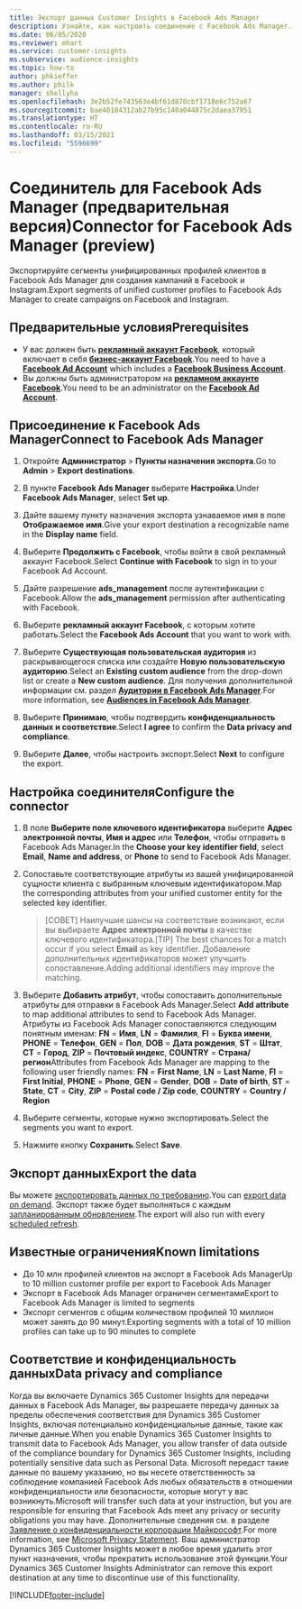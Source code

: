 ```yaml
---
title: Экспорт данных Customer Insights в Facebook Ads Manager
description: Узнайте, как настроить соединение с Facebook Ads Manager.
ms.date: 06/05/2020
ms.reviewer: mhart
ms.service: customer-insights
ms.subservice: audience-insights
ms.topic: how-to
author: phkieffer
ms.author: philk
manager: shellyha
ms.openlocfilehash: 3e2b52fe743563e4bf61d870cbf1718e6c752a67
ms.sourcegitcommit: bae40184312ab27b95c140a044875c2daea37951
ms.translationtype: HT
ms.contentlocale: ru-RU
ms.lasthandoff: 03/15/2021
ms.locfileid: "5596699"
---
```

# <a name="connector-for-facebook-ads-manager-preview"></a><span data-ttu-id="ee878-103">Соединитель для Facebook Ads Manager (предварительная версия)</span><span class="sxs-lookup"><span data-stu-id="ee878-103">Connector for Facebook Ads Manager (preview)</span></span>

<span data-ttu-id="ee878-104">Экспортируйте сегменты унифицированных профилей клиентов в Facebook Ads Manager для создания кампаний в Facebook и Instagram.</span><span class="sxs-lookup"><span data-stu-id="ee878-104">Export segments of unified customer profiles to Facebook Ads Manager to create campaigns on Facebook and Instagram.</span></span>

## <a name="prerequisites"></a><span data-ttu-id="ee878-105">Предварительные условия</span><span class="sxs-lookup"><span data-stu-id="ee878-105">Prerequisites</span></span>

- <span data-ttu-id="ee878-106">У вас должен быть [**рекламный аккаунт Facebook**](https://www.facebook.com/business/learn/lessons/step-by-step-ads-manager-account), который включает в себя [**бизнес-аккаунт Facebook**](https://business.facebook.com/).</span><span class="sxs-lookup"><span data-stu-id="ee878-106">You need to have a [**Facebook Ad Account**](https://www.facebook.com/business/learn/lessons/step-by-step-ads-manager-account) which includes a [**Facebook Business Account**](https://business.facebook.com/).</span></span>
- <span data-ttu-id="ee878-107">Вы должны быть администратором на [**рекламном аккаунте Facebook**](https://www.facebook.com/business/learn/lessons/step-by-step-ads-manager-account).</span><span class="sxs-lookup"><span data-stu-id="ee878-107">You need to be an administrator on the [**Facebook Ad Account**](https://www.facebook.com/business/learn/lessons/step-by-step-ads-manager-account).</span></span>

## <a name="connect-to-facebook-ads-manager"></a><span data-ttu-id="ee878-108">Присоединение к Facebook Ads Manager</span><span class="sxs-lookup"><span data-stu-id="ee878-108">Connect to Facebook Ads Manager</span></span>

1. <span data-ttu-id="ee878-109">Откройте **Администратор** > **Пункты назначения экспорта**.</span><span class="sxs-lookup"><span data-stu-id="ee878-109">Go to **Admin** > **Export destinations**.</span></span>

1. <span data-ttu-id="ee878-110">В пункте **Facebook Ads Manager** выберите **Настройка**.</span><span class="sxs-lookup"><span data-stu-id="ee878-110">Under **Facebook Ads Manager**, select **Set up**.</span></span>

1. <span data-ttu-id="ee878-111">Дайте вашему пункту назначения экспорта узнаваемое имя в поле **Отображаемое имя**.</span><span class="sxs-lookup"><span data-stu-id="ee878-111">Give your export destination a recognizable name in the **Display name** field.</span></span>

1. <span data-ttu-id="ee878-112">Выберите **Продолжить с Facebook**, чтобы войти в свой рекламный аккаунт Facebook.</span><span class="sxs-lookup"><span data-stu-id="ee878-112">Select **Continue with Facebook** to sign in to your Facebook Ad Account.</span></span>

1. <span data-ttu-id="ee878-113">Дайте разрешение **ads_management** после аутентификации с Facebook.</span><span class="sxs-lookup"><span data-stu-id="ee878-113">Allow the **ads_management** permission after authenticating with Facebook.</span></span>

1. <span data-ttu-id="ee878-114">Выберите **рекламный аккаунт Facebook**, с которым хотите работать.</span><span class="sxs-lookup"><span data-stu-id="ee878-114">Select the **Facebook Ads Account** that you want to work with.</span></span>

1. <span data-ttu-id="ee878-115">Выберите **Существующая пользовательская аудитория** из раскрывающегося списка или создайте **Новую пользовательскую аудиторию**.</span><span class="sxs-lookup"><span data-stu-id="ee878-115">Select an **Existing custom audience** from the drop-down list or create a **New custom audience**.</span></span> <span data-ttu-id="ee878-116">Для получения дополнительной информации см. раздел [**Аудитории в Facebook Ads Manager**](https://www.facebook.com/business/help/744354708981227?id=2469097953376494).</span><span class="sxs-lookup"><span data-stu-id="ee878-116">For more information, see [**Audiences in Facebook Ads Manager**](https://www.facebook.com/business/help/744354708981227?id=2469097953376494).</span></span>

1. <span data-ttu-id="ee878-117">Выберите **Принимаю**, чтобы подтвердить **конфиденциальность данных и соответствие**.</span><span class="sxs-lookup"><span data-stu-id="ee878-117">Select **I agree** to confirm the **Data privacy and compliance**.</span></span>

1. <span data-ttu-id="ee878-118">Выберите **Далее**, чтобы настроить экспорт.</span><span class="sxs-lookup"><span data-stu-id="ee878-118">Select **Next** to configure the export.</span></span>

## <a name="configure-the-connector"></a><span data-ttu-id="ee878-119">Настройка соединителя</span><span class="sxs-lookup"><span data-stu-id="ee878-119">Configure the connector</span></span>

1. <span data-ttu-id="ee878-120">В поле **Выберите поле ключевого идентификатора** выберите **Адрес электронной почты**, **Имя и адрес** или **Телефон**, чтобы отправить в Facebook Ads Manager.</span><span class="sxs-lookup"><span data-stu-id="ee878-120">In the **Choose your key identifier field**, select **Email**, **Name and address**, or **Phone** to send to Facebook Ads Manager.</span></span>

1. <span data-ttu-id="ee878-121">Сопоставьте соответствующие атрибуты из вашей унифицированной сущности клиента с выбранным ключевым идентификатором.</span><span class="sxs-lookup"><span data-stu-id="ee878-121">Map the corresponding attributes from your unified customer entity for the selected key identifier.</span></span>
   > <span data-ttu-id="ee878-122">[СОВЕТ] Наилучшие шансы на соответствие возникают, если вы выбираете **Адрес электронной почты** в качестве ключевого идентификатора.</span><span class="sxs-lookup"><span data-stu-id="ee878-122">[TIP] The best chances for a match occur if you select **Email** as key identifier.</span></span> <span data-ttu-id="ee878-123">Добавление дополнительных идентификаторов может улучшить сопоставление.</span><span class="sxs-lookup"><span data-stu-id="ee878-123">Adding additional identifiers may improve the matching.</span></span>

1. <span data-ttu-id="ee878-124">Выберите **Добавить атрибут**, чтобы сопоставить дополнительные атрибуты для отправки в Facebook Ads Manager.</span><span class="sxs-lookup"><span data-stu-id="ee878-124">Select **Add attribute** to map additional attributes to send to Facebook Ads Manager.</span></span> <span data-ttu-id="ee878-125">Атрибуты из Facebook Ads Manager сопоставляются следующим понятным именам: **FN** = **Имя**, **LN** = **Фамилия**, **FI** = **Буква имени**, **PHONE** = **Телефон**, **GEN** = **Пол**, **DOB** = **Дата рождения**, **ST** = **Штат**, **CT** = **Город**, **ZIP** = **Почтовый индекс**, **COUNTRY** = **Страна/регион**</span><span class="sxs-lookup"><span data-stu-id="ee878-125">Attributes from Facebook Ads Manager are mapping to the following user friendly names: **FN** = **First Name**, **LN** = **Last Name**, **FI** = **First Initial**, **PHONE** = **Phone**, **GEN** = **Gender**, **DOB** = **Date of birth**, **ST** = **State**, **CT** = **City**, **ZIP** = **Postal code / Zip code**, **COUNTRY** = **Country / Region**</span></span>

1. <span data-ttu-id="ee878-126">Выберите сегменты, которые нужно экспортировать.</span><span class="sxs-lookup"><span data-stu-id="ee878-126">Select the segments you want to export.</span></span>

1. <span data-ttu-id="ee878-127">Нажмите кнопку **Сохранить**.</span><span class="sxs-lookup"><span data-stu-id="ee878-127">Select **Save**.</span></span>

## <a name="export-the-data"></a><span data-ttu-id="ee878-128">Экспорт данных</span><span class="sxs-lookup"><span data-stu-id="ee878-128">Export the data</span></span>

<span data-ttu-id="ee878-129">Вы можете [экспортировать данных по требованию](export-destinations.md).</span><span class="sxs-lookup"><span data-stu-id="ee878-129">You can [export data on demand](export-destinations.md).</span></span> <span data-ttu-id="ee878-130">Экспорт также будет выполняться с каждым [запланированным обновлением](system.md#schedule-tab).</span><span class="sxs-lookup"><span data-stu-id="ee878-130">The export will also run with every [scheduled refresh](system.md#schedule-tab).</span></span>

## <a name="known-limitations"></a><span data-ttu-id="ee878-131">Известные ограничения</span><span class="sxs-lookup"><span data-stu-id="ee878-131">Known limitations</span></span>

- <span data-ttu-id="ee878-132">До 10 млн профилей клиентов на экспорт в Facebook Ads Manager</span><span class="sxs-lookup"><span data-stu-id="ee878-132">Up to 10 million customer profile per export to Facebook Ads Manager</span></span> 
- <span data-ttu-id="ee878-133">Экспорт в Facebook Ads Manager ограничен сегментами</span><span class="sxs-lookup"><span data-stu-id="ee878-133">Export to Facebook Ads Manager is limited to segments</span></span>
- <span data-ttu-id="ee878-134">Экспорт сегментов с общим количеством профилей 10 миллион может занять до 90 минут.</span><span class="sxs-lookup"><span data-stu-id="ee878-134">Exporting segments with a total of 10 million profiles can take up to 90 minutes to complete</span></span>

## <a name="data-privacy-and-compliance"></a><span data-ttu-id="ee878-135">Соответствие и конфиденциальность данных</span><span class="sxs-lookup"><span data-stu-id="ee878-135">Data privacy and compliance</span></span>

<span data-ttu-id="ee878-136">Когда вы включаете Dynamics 365 Customer Insights для передачи данных в Facebook Ads Manager, вы разрешаете передачу данных за пределы обеспечения соответствия для Dynamics 365 Customer Insights, включая потенциально конфиденциальные данные, такие как личные данные.</span><span class="sxs-lookup"><span data-stu-id="ee878-136">When you enable Dynamics 365 Customer Insights to transmit data to Facebook Ads Manager, you allow transfer of data outside of the compliance boundary for Dynamics 365 Customer Insights, including potentially sensitive data such as Personal Data.</span></span> <span data-ttu-id="ee878-137">Microsoft передаст такие данные по вашему указанию, но вы несете ответственность за соблюдение компанией Facebook Ads любых обязательств в отношении конфиденциальности или безопасности, которые могут у вас возникнуть.</span><span class="sxs-lookup"><span data-stu-id="ee878-137">Microsoft will transfer such data at your instruction, but you are responsible for ensuring that Facebook Ads meet any privacy or security obligations you may have.</span></span> <span data-ttu-id="ee878-138">Дополнительные сведения см. в разделе [Заявление о конфиденциальности корпорации Майкрософт](https://go.microsoft.com/fwlink/?linkid=396732).</span><span class="sxs-lookup"><span data-stu-id="ee878-138">For more information, see [Microsoft Privacy Statement](https://go.microsoft.com/fwlink/?linkid=396732).</span></span>
<span data-ttu-id="ee878-139">Ваш администратор Dynamics 365 Customer Insights может в любое время удалить этот пункт назначения, чтобы прекратить использование этой функции.</span><span class="sxs-lookup"><span data-stu-id="ee878-139">Your Dynamics 365 Customer Insights Administrator can remove this export destination at any time to discontinue use of this functionality.</span></span>


[!INCLUDE[footer-include](../includes/footer-banner.md)]